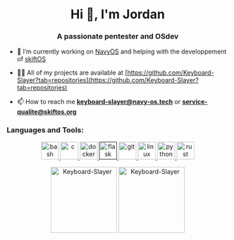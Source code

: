 <h1 align="center">Hi 👋, I'm Jordan</h1>
<h3 align="center">A passionate pentester and OSdev</h3>

- 🔭 I’m currently working on [NavyOS](https://github.com/Project-Navy/NavyOS) and helping with the developpement of [skiftOS](https://github.com/skiftOS/skift)

- 👨‍💻 All of my projects are available at [https://github.com/Keyboard-Slayer?tab=repositories](https://github.com/Keyboard-Slayer?tab=repositories)

- 📫 How to reach me **keyboard-slayer@navy-os.tech** or **service-qualite@skiftos.org**


<h3 align="left">Languages and Tools:</h3>
<p align="center"> <a href="https://www.gnu.org/software/bash/" target="_blank"> <img src="https://www.vectorlogo.zone/logos/gnu_bash/gnu_bash-icon.svg" alt="bash" width="40" height="40"/> </a> <a href="https://www.cprogramming.com/" target="_blank"> <img src="https://devicons.github.io/devicon/devicon.git/icons/c/c-original.svg" alt="c" width="40" height="40"/> </a>  </a> <a href="https://www.docker.com/" target="_blank"> <img src="https://devicons.github.io/devicon/devicon.git/icons/docker/docker-original-wordmark.svg" alt="docker" width="40" height="40"/> </a> <a href="" target="_blank"> <img src="https://www.vectorlogo.zone/logos/pocoo_flask/pocoo_flask-icon.svg" alt="flask" width="40" height="40"/> </a> <a href="https://git-scm.com/" target="_blank"> <img src="https://www.vectorlogo.zone/logos/git-scm/git-scm-icon.svg" alt="git" width="40" height="40"/> </a> <a href="https://www.linux.org/" target="_blank"> <img src="https://devicons.github.io/devicon/devicon.git/icons/linux/linux-original.svg" alt="linux" width="40" height="40"/> </a> <a href="https://www.python.org" target="_blank"> <img src="https://devicons.github.io/devicon/devicon.git/icons/python/python-original.svg" alt="python" width="40" height="40"/> </a> <a href="https://www.rust-lang.org" target="_blank"> <img src="https://devicons.github.io/devicon/devicon.git/icons/rust/rust-plain.svg" alt="rust" width="40" height="40"/> </a> </p>

<p align="center">
  <img src="https://github-readme-stats.vercel.app/api/top-langs/?username=Keyboard-Slayer&layout=compact" alt="Keyboard-Slayer" height="150" />

  <img src="https://github-readme-stats.vercel.app/api?username=Keyboard-Slayer&show_icons=true" alt="Keyboard-Slayer" height="150" />
</p>
